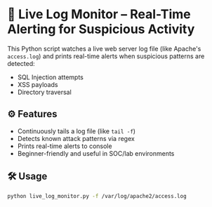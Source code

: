 # 🔴 Live Log Monitor – Real-Time Alerting for Suspicious Activity

This Python script watches a live web server log file (like Apache's `access.log`) and prints real-time alerts when suspicious patterns are detected:
- SQL Injection attempts
- XSS payloads
- Directory traversal

## ⚙️ Features

- Continuously tails a log file (like `tail -f`)
- Detects known attack patterns via regex
- Prints real-time alerts to console
- Beginner-friendly and useful in SOC/lab environments

## 🛠️ Usage

```bash
python live_log_monitor.py -f /var/log/apache2/access.log
